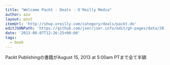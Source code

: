 ```yaml
---
title: "Welcome Packt - Deals - O'Reilly Media"
author: azu
layout: post
itemUrl: 'http://shop.oreilly.com/category/deals/packt.do'
editJSONPath: 'https://github.com/jser/jser.info/edit/gh-pages/data/2013/08/index.json'
date: '2013-08-07T12:26:25+00:00'
tags:
  - book
---
```

Packt Publishingの書籍がAugust 15, 2013 at 5:00am PTまで全て半額
